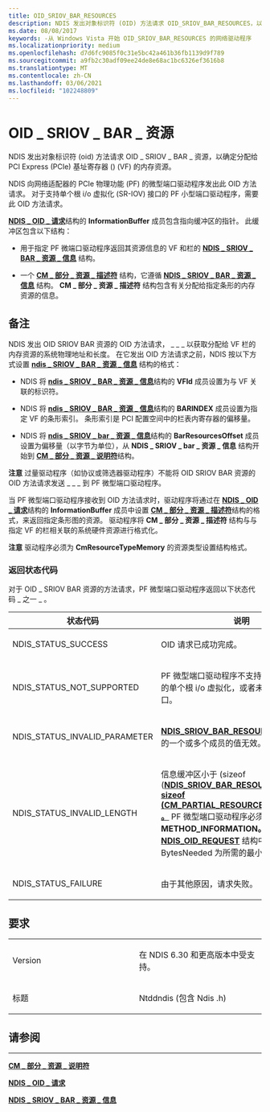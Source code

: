```yaml
---
title: OID_SRIOV_BAR_RESOURCES
description: NDIS 发出对象标识符 (OID) 方法请求 OID_SRIOV_BAR_RESOURCES，以确定分配给 PCI Express (PCIe) 基址寄存器 ()  (VF) 的内存资源。
ms.date: 08/08/2017
keywords: -从 Windows Vista 开始 OID_SRIOV_BAR_RESOURCES 的网络驱动程序
ms.localizationpriority: medium
ms.openlocfilehash: d7d6fc9085f0c31e5bc42a461b36fb1139d9f789
ms.sourcegitcommit: a9fb2c30adf09ee24de8e68ac1bc6326ef3616b8
ms.translationtype: MT
ms.contentlocale: zh-CN
ms.lasthandoff: 03/06/2021
ms.locfileid: "102248809"
---
```

# <a name="oid_sriov_bar_resources"></a>OID \_ SRIOV \_ BAR \_ 资源


NDIS 发出对象标识符 (oid) 方法请求 OID \_ SRIOV \_ BAR \_ 资源，以确定分配给 PCI Express (PCIe) 基址寄存器 ()  (VF) 的内存资源。

NDIS 向网络适配器的 PCIe 物理功能 (PF) 的微型端口驱动程序发出此 OID 方法请求。 对于支持单个根 i/o 虚拟化 (SR-IOV) 接口的 PF 小型端口驱动程序，需要此 OID 方法请求。

[**NDIS \_ OID \_ 请求**](/windows-hardware/drivers/ddi/oidrequest/ns-oidrequest-ndis_oid_request)结构的 **InformationBuffer** 成员包含指向缓冲区的指针。 此缓冲区包含以下结构：

-   用于指定 PF 微端口驱动程序返回其资源信息的 VF 和栏的 [**NDIS \_ SRIOV \_ BAR \_ 资源 \_ 信息**](/windows-hardware/drivers/ddi/ntddndis/ns-ntddndis-_ndis_sriov_bar_resources_info) 结构。

-   一个 [**CM \_ 部分 \_ 资源 \_ 描述符**](/windows-hardware/drivers/ddi/wdm/ns-wdm-_cm_partial_resource_descriptor) 结构，它遵循 [**NDIS \_ SRIOV \_ BAR \_ 资源 \_ 信息**](/windows-hardware/drivers/ddi/ntddndis/ns-ntddndis-_ndis_sriov_bar_resources_info) 结构。 **CM \_ 部分 \_ 资源 \_ 描述符** 结构包含有关分配给指定条形的内存资源的信息。

<a name="remarks"></a>备注
-------

NDIS 发出 OID SRIOV BAR 资源的 OID 方法请求， \_ \_ \_ 以获取分配给 VF 栏的内存资源的系统物理地址和长度。 在它发出 OID 方法请求之前，NDIS 按以下方式设置 [**ndis \_ SRIOV \_ BAR \_ 资源 \_ 信息**](/windows-hardware/drivers/ddi/ntddndis/ns-ntddndis-_ndis_sriov_bar_resources_info) 结构的格式：

-   NDIS 将 [**ndis \_ SRIOV \_ BAR \_ 资源 \_ 信息**](/windows-hardware/drivers/ddi/ntddndis/ns-ntddndis-_ndis_sriov_bar_resources_info)结构的 **VFId** 成员设置为与 VF 关联的标识符。

-   NDIS 将 [**ndis \_ SRIOV \_ BAR \_ 资源 \_ 信息**](/windows-hardware/drivers/ddi/ntddndis/ns-ntddndis-_ndis_sriov_bar_resources_info)结构的 **BARINDEX** 成员设置为指定 VF 的条形索引。 条形索引是 PCI 配置空间中的栏表内寄存器的偏移量。

-   NDIS 将 [**ndis \_ SRIOV \_ bar \_ 资源 \_ 信息**](/windows-hardware/drivers/ddi/ntddndis/ns-ntddndis-_ndis_sriov_bar_resources_info)结构的 **BarResourcesOffset** 成员设置为偏移量（以字节为单位），从 **NDIS \_ SRIOV \_ bar \_ 资源 \_ 信息** 结构开始到 [**CM \_ 部分 \_ 资源 \_ 说明符**](/windows-hardware/drivers/ddi/wdm/ns-wdm-_cm_partial_resource_descriptor)结构。

**注意**  过量驱动程序（如协议或筛选器驱动程序）不能将 OID SRIOV BAR 资源的 OID 方法请求发送 \_ \_ \_ 到 PF 微型端口驱动程序。

 

当 PF 微型端口驱动程序接收到 OID 方法请求时，驱动程序将通过在 [**NDIS \_ OID \_ 请求**](/windows-hardware/drivers/ddi/oidrequest/ns-oidrequest-ndis_oid_request)结构的 **InformationBuffer** 成员中设置 [**CM \_ 部分 \_ 资源 \_ 描述符**](/windows-hardware/drivers/ddi/wdm/ns-wdm-_cm_partial_resource_descriptor)结构的格式，来返回指定条形图的资源。 驱动程序将 **CM \_ 部分 \_ 资源 \_ 描述符** 结构与与指定 VF 的栏相关联的系统硬件资源进行格式化。

**注意**  驱动程序必须为 **CmResourceTypeMemory** 的资源类型设置结构格式。

 

### <a name="return-status-codes"></a>返回状态代码

对于 OID \_ SRIOV BAR 资源的方法请求，PF 微型端口驱动程序返回以下状态代码 \_ 之一 \_ 。

<table>
<colgroup>
<col width="50%" />
<col width="50%" />
</colgroup>
<thead>
<tr class="header">
<th>状态代码</th>
<th>说明</th>
</tr>
</thead>
<tbody>
<tr class="odd">
<td><p>NDIS_STATUS_SUCCESS</p></td>
<td><p>OID 请求已成功完成。</p></td>
</tr>
<tr class="even">
<td><p>NDIS_STATUS_NOT_SUPPORTED</p></td>
<td><p>PF 微型端口驱动程序不支持 (SR-IOV) 接口的单个根 i/o 虚拟化，或者未启用使用该接口。</p></td>
</tr>
<tr class="odd">
<td><p>NDIS_STATUS_INVALID_PARAMETER</p></td>
<td><p><a href="/windows-hardware/drivers/ddi/ntddndis/ns-ntddndis-_ndis_sriov_bar_resources_info" data-raw-source="[&lt;strong&gt;NDIS_SRIOV_BAR_RESOURCES_INFO&lt;/strong&gt;](/windows-hardware/drivers/ddi/ntddndis/ns-ntddndis-_ndis_sriov_bar_resources_info)"><strong>NDIS_SRIOV_BAR_RESOURCES_INFO</strong></a>结构的一个或多个成员的值无效。</p></td>
</tr>
<tr class="even">
<td><p>NDIS_STATUS_INVALID_LENGTH</p></td>
<td><p>信息缓冲区小于 (sizeof (<a href="/windows-hardware/drivers/ddi/ntddndis/ns-ntddndis-_ndis_sriov_bar_resources_info" data-raw-source="[&lt;strong&gt;NDIS_SRIOV_BAR_RESOURCES_INFO&lt;/strong&gt;](/windows-hardware/drivers/ddi/ntddndis/ns-ntddndis-_ndis_sriov_bar_resources_info)"><strong>NDIS_SRIOV_BAR_RESOURCES_INFO</strong></a>) + <a href="/windows-hardware/drivers/ddi/wdm/ns-wdm-_cm_partial_resource_descriptor" data-raw-source="[&lt;strong&gt;CM_PARTIAL_RESOURCE_DESCRIPTOR&lt;/strong&gt;](/windows-hardware/drivers/ddi/wdm/ns-wdm-_cm_partial_resource_descriptor)"><strong>sizeof (CM_PARTIAL_RESOURCE_DESCRIPTOR) 。</strong></a> PF 微型端口驱动程序必须设置 <strong>数据。METHOD_INFORMATION。</strong> 将 <a href="/windows-hardware/drivers/ddi/ndis/ns-ndis-_ndis_oid_request" data-raw-source="[&lt;strong&gt;NDIS_OID_REQUEST&lt;/strong&gt;](/windows-hardware/drivers/ddi/oidrequest/ns-oidrequest-ndis_oid_request)"><strong>NDIS_OID_REQUEST</strong></a> 结构中的成员 BytesNeeded 为所需的最小缓冲区大小。</p></td>
</tr>
<tr class="odd">
<td><p>NDIS_STATUS_FAILURE</p></td>
<td><p>由于其他原因，请求失败。</p></td>
</tr>
</tbody>
</table>

 

<a name="requirements"></a>要求
------------

<table>
<colgroup>
<col width="50%" />
<col width="50%" />
</colgroup>
<tbody>
<tr class="odd">
<td><p>Version</p></td>
<td><p>在 NDIS 6.30 和更高版本中受支持。</p></td>
</tr>
<tr class="even">
<td><p>标题</p></td>
<td>Ntddndis (包含 Ndis .h) </td>
</tr>
</tbody>
</table>

## <a name="see-also"></a>请参阅


****
[**CM \_ 部分 \_ 资源 \_ 说明符**](/windows-hardware/drivers/ddi/wdm/ns-wdm-_cm_partial_resource_descriptor)

[**NDIS \_ OID \_ 请求**](/windows-hardware/drivers/ddi/oidrequest/ns-oidrequest-ndis_oid_request)

[**NDIS \_ SRIOV \_ BAR \_ 资源 \_ 信息**](/windows-hardware/drivers/ddi/ntddndis/ns-ntddndis-_ndis_sriov_bar_resources_info)

